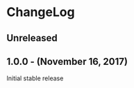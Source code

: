ChangeLog
=========

Unreleased
-----------------

1.0.0 - (November 16, 2017)
------------------
Initial stable release
